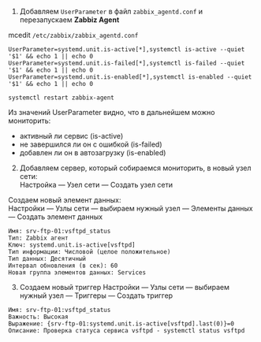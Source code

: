 
1. Добавляем `UserParameter` в файл `zabbix_agentd.conf` и перезапускаем **Zabbiz Agent**  

mcedit `/etc/zabbix/zabbix_agentd.conf`  

```
UserParameter=systemd.unit.is-active[*],systemctl is-active --quiet '$1' && echo 1 || echo 0
UserParameter=systemd.unit.is-failed[*],systemctl is-failed --quiet '$1' && echo 1 || echo 0
UserParameter=systemd.unit.is-enabled[*],systemctl is-enabled --quiet '$1' && echo 1 || echo 0
```

`systemctl restart zabbix-agent`  



Из значений UserParameter видно, что в дальнейшем можно мониторить:  
- активный ли сервис (is-active)  
- не завершился ли он с ошибкой (is-failed)  
- добавлен ли он в автозагрузку (is-enabled)  



2. Добавляем сервер, который собираемся мониторить, в новый узел сети:  
Настройка — Узел сети — Создать узел сети  

Создаем новый элемент данных:  
Настройки — Узлы сети — выбираем нужный узел — Элементы данных — Создать элемент данных  

```
Имя: srv-ftp-01:vsftpd_status
Тип: Zabbix агент
Ключ: systemd.unit.is-active[vsftpd]
Тип информации: Числовой (целое положительное)
Тип данных: Десятичный
Интервал обновления (в сек): 60
Новая группа элементов данных: Services
```

3. Создаем новый триггер
Настройки — Узлы сети — выбираем нужный узел — Триггеры — Создать триггер

```
Имя: srv-ftp-01:vsftpd_status
Важность: Высокая
Выражение: {srv-ftp-01:systemd.unit.is-active[vsftpd].last(0)}=0
Описание: Проверка статуса сервиса vsftpd - systemctl status vsftpd
```
